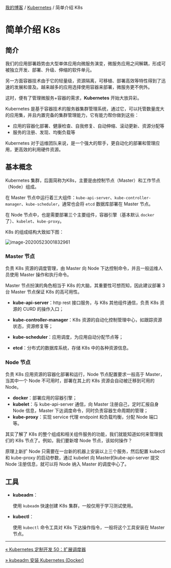 [我的博客](../_index.md) / [Kubernetes](_index.md) / 简单介绍 K8s

# 简单介绍 K8s

## 简介

我们的应用部署趋势由大型单体应用向微服务演变，微服务应用之间解耦，形成可被独立开发、部署、升级、伸缩的软件单元。

另一方面容器技术由于它的轻量级，资源隔离，可移植、部署高效等特性得到了迅速的发展和普及。越来越多的应用选择使用容器来部署，微服务更不例外。

这时，便有了管理微服务+容器的需求，**Kubernetes** 开始大放异彩。

Kubernetes 是基于容器技术的服务器集群管理系统，通过它，可以托管数量庞大的应用集，并且内置完备的集群管理能力，它有能力帮你做到这些：

- 应用的容器化部署、健康检查、自我修复、自动伸缩、滚动更新、资源分配等
- 服务的注册、发现、均衡负载等

Kubernetes 对于运维团队来说，是一个强大的帮手，更自动化的部署和管理应用，更高效的利用硬件资源。

## 基本概念

Kubernetes 集群，后面简称为K8s，主要是由控制节点（Master）和工作节点（Node）组成。

在 Master 节点中运行着三大组件：`kube-api-server`、`kube-controller-manager`、`kube-scheduler`，通常也会将 `etcd` 数据库部署在 Master 节点。

在 Node 节点中，也是需要部署三个主要组件，容器引擎（基本默认 `docker` 了）、`kubelet`、`kube-proxy`。

K8s 的组成结构大致如下图：

![image-20200523001832961](https://fs.poneding.com/images/image-20200523001832961.png)

### Master 节点

负责 K8s 资源的调度管理，由 Master 向 Node 下达控制命令，并且一般运维人员使用 Master 操作和执行命令。

Master 节点扮演的角色相当于 K8s 的大脑，其重要性可想而知，因此建议部署 3 台 Master 节点保证 K8s 的高可用性。

- **kube-api-server**：http rest 接口服务，与 K8s 其他组件通信，负责 K8s 资源的 CURD 的操作入口；

- **kube-controller-manager**：K8s 资源的自动化控制管理中心，如跟踪资源状态，资源修复等；
- **kube-scheduler**：应用调度，为应用自动分配节点等；

- **etcd**：分布式的数据库系统，存储 K8s 中的各种资源信息。

### Node 节点

负责 K8s 应用资源的容器化部署和运行，Node 节点配置要求一般高于 Master，当其中一个 Node 不可用时，部署在其上的 K8s 资源会自动被迁移到可用的 Node。

- **docker**：部署应用的容器引擎；
- **kubelet**：与 kube-api-server 通信，向 Master 注册自己，定时汇报自身 Node 信息，Master 下达调度命令，同时负责容器生命周期的管理；
- **kube-proxy**：实现 service 代理 endpoint 和负载均衡，分配 Node 端口等。

其实了解了 K8s 的整个组成和相关组件服务的功能，我们就能知道如何来管理我们的 K8s 节点了。例如，我们要新增 Node 节点，该如何操作？

原理上新扩 Node 只需要在一台新的机器上安装以上三个服务，然后配置 kubectl 和 kube-proxy 的启动参数，通过 kubelet 向 Master的kube-api-server 提交 Node 注册信息，就可以将 Node 纳入 Master 的调度中心了。

## 工具

- **kubeadm**：

  使用 `kubeadm` 快速创建 K8s 集群，一般仅用于学习测试使用。

- **kubectl**：

  使用 `kubectl` 命令工具对 K8s 下达操作指令，一般将这个工具安装在 Master 节点。

---
[« Kubernetes 定制开发 50：扩展调度器](k8s-dev-50-extend-kube-scheduler.md)

[» kubeadm 安装 Kubernetes (Docker)](kubeadm-install-k8s-docker.md)
